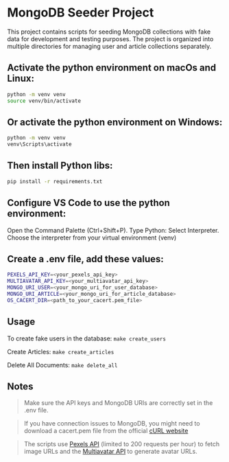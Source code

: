 # MongoDB Seeder Project

This project contains scripts for seeding MongoDB collections with fake data for development and testing purposes. The project is organized into multiple directories for managing user and article collections separately.

## Activate the python environment on macOs and Linux:

```bash
python -m venv venv
source venv/bin/activate
```

## Or activate the python environment on Windows:

```bash
python -m venv venv
venv\Scripts\activate
```

## Then install Python libs:

```bash
pip install -r requirements.txt
```

## Configure VS Code to use the python environment:

Open the Command Palette (Ctrl+Shift+P).
Type Python: Select Interpreter.
Choose the interpreter from your virtual environment (venv)

## Create a .env file, add these values:

```bash
PEXELS_API_KEY=<your_pexels_api_key>
MULTIAVATAR_API_KEY=<your_multiavatar_api_key>
MONGO_URI_USER=<your_mongo_uri_for_user_database>
MONGO_URI_ARTICLE=<your_mongo_uri_for_article_database>
OS_CACERT_DIR=<path_to_your_cacert.pem_file>
```

## Usage

To create fake users in the database: `make create_users`

Create Articles: `make create_articles`

Delete All Documents: `make delete_all`

## Notes

> Make sure the API keys and MongoDB URIs are correctly set in the .env file.

> If you have connection issues to MongoDB, you might need to download a cacert.pem file from the official [cURL website](https://curl.se/ca/cacert.pem)

> The scripts use [Pexels API](https://www.pexels.com/fr-fr/api/documentation/#guidelines) (limited to 200 requests per hour) to fetch image URLs and the [Multiavatar API](https://multiavatar.com/) to generate avatar URLs.
